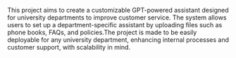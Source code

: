 This project aims to create a customizable GPT-powered assistant designed for university departments to improve customer service.  The system allows users to set up a department-specific assistant by uploading files such as phone books, FAQs, and policies.The project is made to be easily deployable for any university department, enhancing internal processes and customer support, with scalability in mind.
